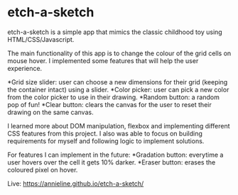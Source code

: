 # etch-a-sketch
etch-a-sketch is a simple app that mimics the classic childhood toy using HTML/CSS/Javascript.

The main functionality of this app is to change the colour of the grid cells on mouse hover. I implemented some features that will help the user experience.

*Grid size slider: user can choose a new dimensions for their grid (keeping the container intact) using a slider.
*Color picker: user can pick a new color from the color picker to use in their drawing.
*Random button: a random pop of fun! 
*Clear button: clears the canvas for the user to reset their drawing on the same canvas.

I learned more about DOM manipulation, flexbox and implementing different CSS features from this project. I also was able to focus on building requirements for myself and following logic to implement solutions.

For features I can implement in the future:
*Gradation button: everytime a user hovers over the cell it gets 10% darker.
*Eraser button: erases the coloured pixel on hover.

Live: https://annieline.github.io/etch-a-sketch/
